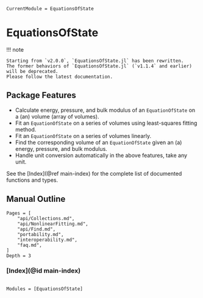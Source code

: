 ```@meta
CurrentModule = EquationsOfState
```

# EquationsOfState

!!! note

    Starting from `v2.0.0`, `EquationsOfState.jl` has been rewritten.
    The former behaviors of `EquationsOfState.jl` (`v1.1.4` and earlier) will be deprecated.
    Please follow the latest documentation.

## Package Features

- Calculate energy, pressure, and bulk modulus of an `EquationOfState` on a (an)
  volume (array of volumes).
- Fit an `EquationOfState` on a series of volumes using least-squares fitting
  method.
- Fit an `EquationOfState` on a series of volumes linearly.
- Find the corresponding volume of an `EquationOfState` given an (a) energy,
  pressure, and bulk modulus.
- Handle unit conversion automatically in the above features, take any unit.

See the [Index](@ref main-index) for the complete list of documented functions
and types.

## Manual Outline

```@contents
Pages = [
    "api/Collections.md",
    "api/NonlinearFitting.md",
    "api/Find.md",
    "portability.md",
    "interoperability.md",
    "faq.md",
]
Depth = 3
```

### [Index](@id main-index)

```@index

```

```@autodocs
Modules = [EquationsOfState]
```
